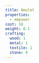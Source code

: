 ```yaml
---
title: Amulet
properties:
  - empower
cost: 18
weight: 0.1
crafting:
  wood: 1
  metal: 1
  textile: 1
  stone: 0
---
```


